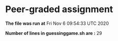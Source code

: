 # Peer-graded assignment 

**The file was run at** Fri Nov  6 09:54:33 UTC 2020

**Number of lines in guessinggame.sh are :** 29

